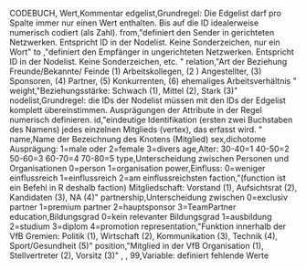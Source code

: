CODEBUCH,
Wert,Kommentar
edgelist,Grundregel: Die Edgelist darf pro Spalte immer nur einen Wert enthalten. Bis auf die ID idealerweise numerisch codiert (als Zahl).
from,"definiert den Sender in gerichteten Netzwerken. Entspricht ID in der Nodelist. Keine Sonderzeichen, nur ein Wort"
to ,"definiert den Empfänger in ungerichteten Netzwerken. Entspricht ID in der Nodelist. Keine Sonderzeichen, etc. "
relation,"Art der Beziehung Freunde/Bekannte/ Feinde (1) Arbeitskollegen, (2 ) Angestellter, (3) Sponsoren, (4) Partner, (5) Konkurrenten, (6) ehemaliges Arbeitsverhältnis "
weight,"Beziehungsstärke: Schwach (1), Mittel (2), Stark (3)"
nodelist,Grundregel: die IDs der Nodelist müssen mit den IDs der Edgelist komplett übereinstimmen. Ausprägungen der Attribute in der Regel numerisch definieren.
id,"eindeutige Identifikation (ersten zwei Buchstaben des Namens) jedes einzelnen Mitglieds (vertex), das erfasst wird.  "
name,Name der Bezeichnung des Knotens (Mitglied)
sex,dichotome Ausprägung: 1=male oder 2=female 3=divers
age,Alter: 30-40=1 40-50=2 50-60=3 60-70=4 70-80=5
type,Unterscheidung zwischen Personen und Organisationen 0=person 1=organisation
power,Einfluss: 0=weniger einflussreich 1=einflussreich 2=am einflussreichsten
faction,"(function ist ein Befehl in R deshalb faction) Mitgliedschaft: Vorstand (1), Aufsichtsrat (2), Kandidaten (3), NA (4)"
partnership,Unterscheidung zwischen 0=exclusiv partner 1=premium partner 2=hauptsponsor 3=TeamPartner
education,Bildungsgrad 0=kein relevanter Bildungsgrad 1=ausbildung 2=studium 3=diplom 4=promotion
representation,"Funktion innerhalb der VfB Gremien: Politik (1), Wirtschaft (2), Kommunikation (3), Technik (4), Sport/Gesundheit (5)"
position,"Mitglied in der VfB Organisation (1), Stellvertreter (2), Vorsitz (3)"
,
,
99,Variable: definiert fehlende Werte
